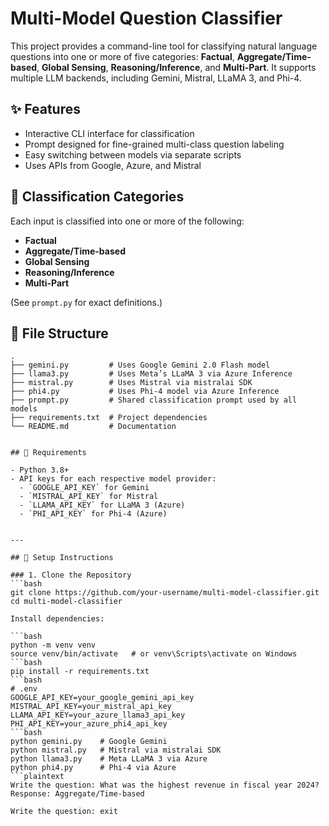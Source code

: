 # Multi-Model Question Classifier

This project provides a command-line tool for classifying natural language questions into one or more of five categories: **Factual**, **Aggregate/Time-based**, **Global Sensing**, **Reasoning/Inference**, and **Multi-Part**. It supports multiple LLM backends, including Gemini, Mistral, LLaMA 3, and Phi-4.

## ✨ Features

- Interactive CLI interface for classification
- Prompt designed for fine-grained multi-class question labeling
- Easy switching between models via separate scripts
- Uses APIs from Google, Azure, and Mistral

## 🧠 Classification Categories

Each input is classified into one or more of the following:
- **Factual**
- **Aggregate/Time-based**
- **Global Sensing**
- **Reasoning/Inference**
- **Multi-Part**

(See `prompt.py` for exact definitions.)

## 📁 File Structure

```plaintext
.
├── gemini.py         # Uses Google Gemini 2.0 Flash model
├── llama3.py         # Uses Meta’s LLaMA 3 via Azure Inference
├── mistral.py        # Uses Mistral via mistralai SDK
├── phi4.py           # Uses Phi-4 model via Azure Inference
├── prompt.py         # Shared classification prompt used by all models
├── requirements.txt  # Project dependencies
└── README.md         # Documentation


## 🧪 Requirements

- Python 3.8+
- API keys for each respective model provider:
  - `GOOGLE_API_KEY` for Gemini
  - `MISTRAL_API_KEY` for Mistral
  - `LLAMA_API_KEY` for LLaMA 3 (Azure)
  - `PHI_API_KEY` for Phi-4 (Azure)


---

## 🔧 Setup Instructions

### 1. Clone the Repository
```bash
git clone https://github.com/your-username/multi-model-classifier.git
cd multi-model-classifier

Install dependencies:

```bash
python -m venv venv
source venv/bin/activate   # or venv\Scripts\activate on Windows
```bash
pip install -r requirements.txt
```bash
# .env
GOOGLE_API_KEY=your_google_gemini_api_key
MISTRAL_API_KEY=your_mistral_api_key
LLAMA_API_KEY=your_azure_llama3_api_key
PHI_API_KEY=your_azure_phi4_api_key
```bash
python gemini.py    # Google Gemini
python mistral.py   # Mistral via mistralai SDK
python llama3.py    # Meta LLaMA 3 via Azure
python phi4.py      # Phi-4 via Azure
```plaintext
Write the question: What was the highest revenue in fiscal year 2024?
Response: Aggregate/Time-based

Write the question: exit


